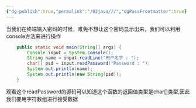 ```yaml
---
{"dg-publish":true,"permalink":"/02java///","dgPassFrontmatter":true}
---
```


当我们在终端输入密码的时候，难免不想让这个密码显示出来，我们可以利用console方法来进行操作

```java
    public static void main(String[] args) {
        Console input = System.console();
        String name = input.readLine("用户名字 : ");
        char[] psd = input.readPassword("Password : ");
        System.out.println(name);
        System.out.println(new String(psd));
    }
```

观看这个readPassword的源码可以知道这个函数的返回值类型是char[]类型,因此我们要用字符数组进行接受数据

